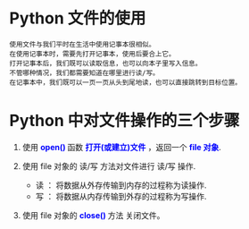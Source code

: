 # Python 文件的使用

    使用文件与我们平时在生活中使用记事本很相似。
    在使用记事本时，需要先打开记事本，使用后要合上它。
    打开记事本后，我们既可以读取信息，也可以向本子里写入信息。
    不管哪种情况，我们都需要知道在哪里进行读/写。
    在记事本中，我们既可以一页一页从头到尾地读，也可以直接跳转到目标位置。

# Python 中对文件操作的三个步骤

1. 使用 **<font color="blue"> open() </font>** 函数 **<font color="blue">打开(或建立)文件</font>** ，返回一个 **<font color="blue">file 对象</font>**.

2. 使用 file 对象的 读/写 方法对文件进行 读/写 操作.
   - 读 ： 将数据从外存传输到内存的过程称为读操作.
   - 写 ： 将数据从内存传输到外存的过程称为写操作.

3. 使用 file 对象的 **<font color="blue"> close() </font>** 方法 关闭文件。


